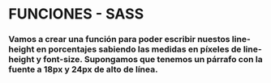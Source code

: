 # FUNCIONES - SASS

### Vamos a crear una función para poder escribir nuestos line-height en porcentajes sabiendo las medidas en píxeles de line-height y font-size. Supongamos que tenemos un párrafo con la fuente a 18px y 24px de alto de línea.
